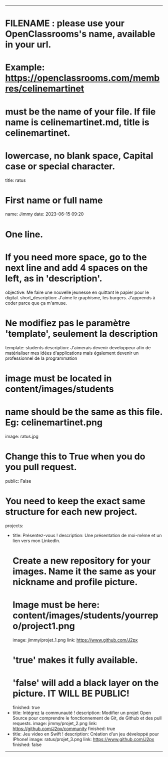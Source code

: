 ---

# FILENAME : please use your OpenClassrooms's name, available in your url.
# Example: https://openclassrooms.com/membres/celinemartinet
# must be the name of your file. If file name is celinemartinet.md, title is celinemartinet.
# lowercase, no blank space, Capital case or special character.
title: ratus

# First name or full name
name: Jimmy
date: 2023-06-15 09:20

# One line.
# If you need more space, go to the next line and add 4 spaces on the left, as in 'description'.
objective: Me faire une nouvelle jeunesse en quittant le papier pour le digital.
short_description: J'aime le graphisme, les burgers. J'apprends à coder parce que ça m'amuse.

# Ne modifiez pas le paramètre 'template', seulement la description
template: students
description:
    J'aimerais devenir developpeur afin de matérialiser mes idées d'applications mais également
    devenir un professionnel de la programmation

# image must be located in content/images/students
# name should be the same as this file. Eg: celinemartinet.png
image: ratus.jpg

# Change this to True when you do you pull request.
public: False

# You need to keep the exact same structure for each new project.
projects:
  - title: Présentez-vous !
    description: Une présentation de moi-même et un lien vers mon LinkedIn.
    # Create a new repository for your images. Name it the same as your nickname and profile picture.
    # Image must be here: content/images/students/yourrepo/project1.png
    image: jimmy/projet_1.png
    link: https://www.github.com/J2px
    # 'true' makes it fully available.
    # 'false' will add a black layer on the picture. IT WILL BE PUBLIC!
    finished: true
  - title: Intégrez la communauté !
    description: Modifier un projet Open Source pour comprendre le fonctionnement de Git, de Github et des pull requests. 
    image: jimmy/projet_2.png
    link: https://github.com/J2px/community
    finished: true
  - title: Jeu video en Swift !
    description: Création d’un jeu développé pour IPhone!
    image: ratus/projet_3.png
    link: https://www.github.com/J2px
    finished: false
---